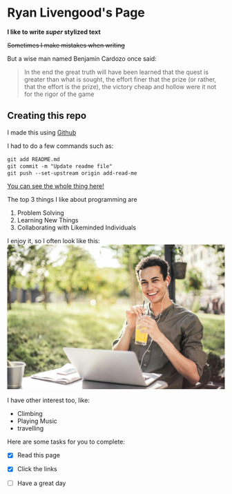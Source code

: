 # Ryan Livengood's Page

**I like to write _super_ stylized text**

~~Sometimes I make mistakes when writing~~

But a wise man named Benjamin Cardozo once said:

>In the end the great truth will have been learned that
>the quest is greater than what is sought, the effort
>finer that the prize (or rather, that the effort is the prize),
>the victory cheap and hollow were it not for the rigor of the game


## Creating this repo

I made this using [Github](https://github.com/)

I had to do a few commands such as:
```
git add README.md
git commit -m "Update readme file"
git push --set-upstream origin add-read-me
```
[You can see the whole thing here!](screenshots)

The top 3 things I like about programming are
1. Problem Solving
2. Learning New Things
3. Collaborating with Likeminded Individuals


I enjoy it, so I often look like this:
![Guy who really enjoys programming](pexels-andrea-piacquadio-3765030.jpg)

I have other interest too, like:

* Climbing
* Playing Music
* travelling

Here are some tasks for you to complete:

- [x] Read this page
- [x] Click the links
- [ ] Have a great day


